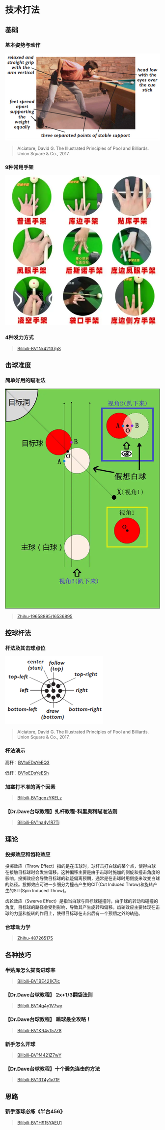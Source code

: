 # 技术打法

## 基础

### 基本姿势与动作

![](./img/action.png)

> Alciatore, David G. The Illustrated Principles of Pool and Billiards. Union Square & Co., 2017.

### 9种常用手架

![](./img/shoujia.png)

### 4种发力方式

> [Bilibili-BV1Nr42137gS](https://www.bilibili.com/video/BV1Nr42137gS)

## 击球准度

### 简单好用的瞄准法

![](./img/miaozhunfa.png)

> [Zhihu-19658895/16536895](https://www.zhihu.com/question/19658895/answer/16536895)

## 控球杆法

### 杆法及其击球点位

![](./img/ganfa.png)

> Alciatore, David G. The Illustrated Principles of Pool and Billiards. Union Square & Co., 2017.

### 杆法演示

高杆：[BV1oEDsYeEQ3](https://www.bilibili.com/video/BV1oEDsYeEQ3)

低杆：[BV1oEDsYeESh](https://www.bilibili.com/video/BV1oEDsYeESh)

### 加塞打不准的两个因素

> [Bilibili-BV1qcqzYKELz](https://www.bilibili.com/video/BV1qcqzYKELz)

### 【Dr.Dave台球教程】扎杆教程-科里奥利瞄准法则

> [Bilibili-BV1na4y1R7Tj](https://www.bilibili.com/video/BV1na4y1R7Tj)

## 理论

### 投掷效应和齿轮效应

投掷效应（Throw Effect）指的是在击球时，球杆击打白球的某个点，使得白球在接触目标球时会发生偏移。这种偏移主要是由于击球时施加的侧旋和撞击角度的影响。投掷效应会导致目标球的轨迹偏离预期，通常是在击球时用侧旋来改变白球的路径。投掷效应可进一步细分为撞击产生的CIT(Cut Induced Throw)和旋转产生的SIT(Spin Induced Throw)。

齿轮效应（Swerve Effect）是指当白球与目标球碰撞时，由于球的转动和碰撞的角度，目标球的路径会受到影响，导致其产生旋转和偏移。齿轮效应主要体现在击球的力量和旋转的作用上，使得目标球在击出后有一个预期之外的轨迹。

### 台球动力学

> [Zhihu-487265175](https://zhuanlan.zhihu.com/p/487265175)

## 各种技巧

### 半贴库怎么提高进球率

> [Bilibili-BV1BE421K7ic](https://www.bilibili.com/video/BV1BE421K7ic)

### 【Dr.Dave台球教程】 2x+1/3翻袋法则

> [Bilibili-BV14q4y1V7wy](https://www.bilibili.com/video/BV14q4y1V7wy)

### 【Dr.Dave台球教程】 跳球最全攻略！

> [Bilibili-BV1KR4y157Z8](https://www.bilibili.com/video/BV1KR4y157Z8) 

### 新手怎么开球

> [Bilibili-BV1f4421Z7wY](https://www.bilibili.com/video/BV1f4421Z7wY)

### 【Dr.Dave台球教程】十个避免连击的方法

> [Bilibili-BV13T4y1v71F](https://www.bilibili.com/video/BV13T4y1v71F)

## 思路

### 新手涨球必练《半台456》

> [Bilibili-BV1H915YAEU1](https://www.bilibili.com/video/BV1H915YAEU1)
